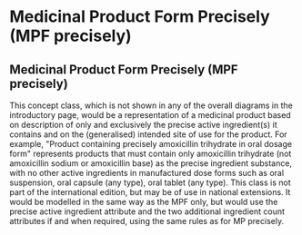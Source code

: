 # Medicinal Product Form Precisely (MPF precisely)

## **Medicinal Product Form Precisely (****MPF precisely****)**

This concept class, which is not shown in any of the overall diagrams in the introductory page, would be a representation of a medicinal product based on description of only and exclusively the precise active ingredient(s) it contains and on the (generalised) intended site of use for the product. For example, "Product containing precisely amoxicillin trihydrate in oral dosage form" represents products that must contain only amoxicillin trihydrate (not amoxicillin sodium or amoxicillin base) as the precise ingredient substance, with no other active ingredients in manufactured dose forms such as oral suspension, oral capsule (any type), oral tablet (any type). This class is not part of the international edition, but may be of use in national extensions. It would be modelled in the same way as the MPF only, but would use the precise active ingredient attribute and the two additional ingredient count attributes if and when required, using the same rules as for MP precisely. 
